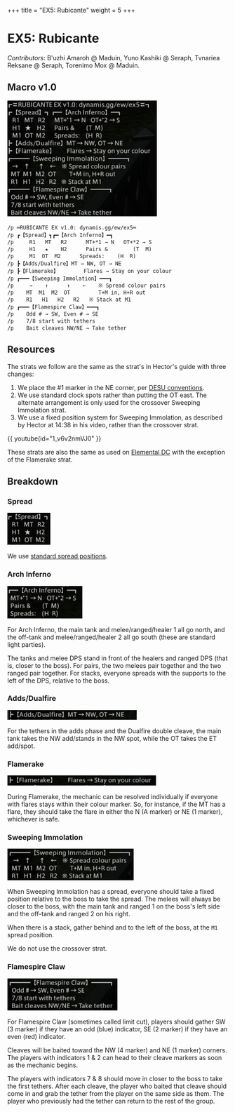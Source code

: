 +++
title = "EX5: Rubicante"
weight = 5
+++
# EX5: Rubicante

*Contributors*:
B'uzhi Amaroh @ Maduin,
Yuno Kashiki @ Seraph,
Tvnariea Reksane @ Seraph,
Torenimo Mox @ Maduin.

## Macro v1.0

![](macro.png)

```
/p ═RUBICANTE EX v1.0: dynamis.gg/ew/ex5═
/p ┏【Spread】┓┏━【Arch Inferno】━┓
/p     R1   MT   R2      MT+*1 → N   OT+*2 → S
/p     H1   ★    H2      Pairs &        (T  M)
/p     M1  OT  M2      Spreads:    (H  R)
/p ┣【Adds/Dualfire】MT → NW, OT → NE
/p ┣【Flamerake】        Flares → Stay on your colour
/p ┏━━━【Sweeping Immolation】━━━┓
/p     →    ↑      ↑    ←    ※ Spread colour pairs
/p    MT  M1  M2  OT         T+M in, H+R out
/p    R1   H1   H2   R2   ※ Stack at M1
/p ┏━━━【Flamespire Claw】━━━┓
/p    Odd # → SW, Even # → SE
/p    7/8 start with tethers
/p    Bait cleaves NW/NE → Take tether
```

## Resources

The strats we follow are the same as the strat's in Hector's guide with three changes:

1. We place the #1 marker in the NE corner, per [DESU conventions](/conventions#markers).
2. We use standard clock spots rather than putting the OT east. The alternate arrangement is only used for the crossover Sweeping Immolation strat.
3. We use a fixed position system for Sweeping Immolation, as described by Hector at 14:38 in his video, rather than the crossover strat.

{{ youtube(id="1_v6v2nmVJ0" }}

These strats are also the same as used on [Elemental DC](https://tuufless.github.io/FFXIV-Elemental-Raid-Macros/6.0_endwalker/extreme_trials/rubicante/) with the exception of the Flamerake strat.

## Breakdown

### Spread

![](spread.png)

We use [standard spread positions](/etiquette#positions).

### Arch Inferno

![](arch-inferno.png)

For Arch Inferno, the main tank and melee/ranged/healer 1 all go north, and the off-tank and melee/ranged/healer 2 all go south (these are standard light parties).

The tanks and melee DPS stand in front of the healers and ranged DPS (that is, closer to the boss).
For pairs, the two melees pair together and the two ranged pair together.
For stacks, everyone spreads with the supports to the left of the DPS, relative to the boss.

### Adds/Dualfire

![](tanks.png)

For the tethers in the adds phase and the Dualfire double cleave, the main tank takes the NW add/stands in the NW spot, while the OT takes the ET add/spot.

### Flamerake

![](flamerake.png)

During Flamerake, the mechanic can be resolved individually if everyone with flares stays within their colour marker. So, for instance, if the MT has a flare, they should take the flare in either the N (A marker) or NE (1 marker), whichever is safe.

### Sweeping Immolation

![](sweeping-immolation.png)

When Sweeping Immolation has a spread, everyone should take a fixed position relative to the boss to take the spread.
The melees will always be closer to the boss, with the main tank and ranged 1 on the boss's left side and the off-tank and ranged 2 on his right.

When there is a stack, gather behind and to the left of the boss, at the `M1` spread position.

We do not use the crossover strat.

### Flamespire Claw

![](flamespire.png)

For Flamespire Claw (sometimes called limit cut), players should gather SW (3 marker) if they have an odd (blue) indicator, SE (2 marker) if they have an even (red) indicator.

Cleaves will be baited toward the NW (4 marker) and NE (1 marker) corners.
The players with indicators 1 & 2 can head to their cleave markers as soon as the mechanic begins.

The players with indicators 7 & 8 should move in closer to the boss to take the first tethers.
After each cleave, the player who baited that cleave should come in and grab the tether from the player on the same side as them.
The player who previously had the tether can return to the rest of the group.


